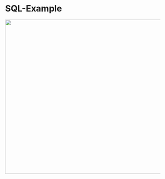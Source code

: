 # SQL-Example 

<image src="https://github.com/user-attachments/assets/8df3a705-58a1-41f9-8caa-c905cc60fb19" width="800" height="500">
